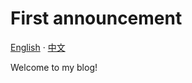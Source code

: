 # First announcement

[English]() · [中文](/docs/index.html?file=anns/First_announcement/zh-cn.md)

Welcome to my blog!